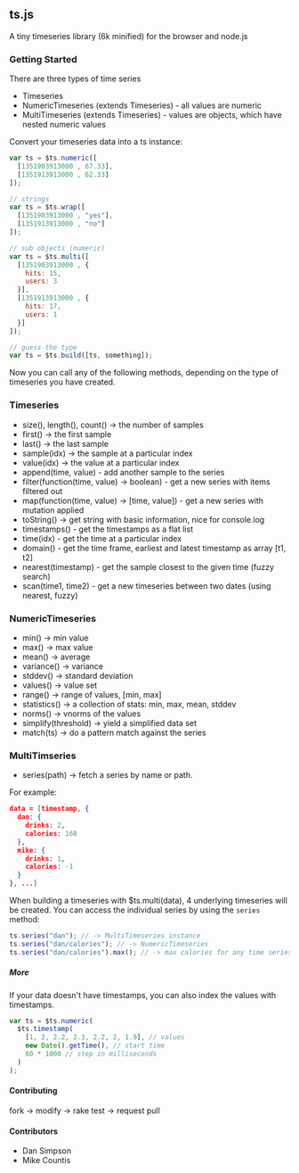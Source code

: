 ## ts.js

A tiny timeseries library (6k minified) for the browser and node.js

### Getting Started

There are three types of time series
* Timeseries
* NumericTimeseries (extends Timeseries) - all values are numeric
* MultiTimeseries (extends Timeseries) - values are objects, which have nested numeric values

Convert your timeseries data into a ts instance:

```js
var ts = $ts.numeric([
  [1351903913000 , 67.33],
  [1351913913000 , 62.33]
]);

// strings
var ts = $ts.wrap([
  [1351903913000 , "yes"],
  [1351913913000 , "no"]
]);

// sub objects (numeric)
var ts = $ts.multi([
  [1351903913000 , {
    hits: 15,
    users: 3
  }],
  [1351913913000 , {
    hits: 17,
    users: 1
  }]
]);

// guess the type
var ts = $ts.build([ts, something]);
```

Now you can call any of the following methods, depending on the type of timeseries you have created.

### Timeseries

* size(), length(), count() -> the number of samples
* first() -> the first sample
* last() -> the last sample
* sample(idx) -> the sample at a particular index
* value(idx) -> the value at a particular index
* append(time, value) - add another sample to the series
* filter(function(time, value) -> boolean) - get a new series with items filtered out
* map(function(time, value) -> [time, value]) - get a new series with mutation applied
* toString() -> get string with basic information, nice for console.log
* timestamps() - get the timestamps as a flat list
* time(idx) - get the time at a particular index
* domain() - get the time frame, earliest and latest timestamp as array [t1, t2]
* nearest(timestamp) - get the sample closest to the given time (fuzzy search)
* scan(time1, time2) - get a new timeseries between two dates (using nearest, fuzzy)

### NumericTimeseries

* min() -> min value
* max() -> max value
* mean() -> average
* variance() -> variance
* stddev() -> standard deviation
* values() -> value set
* range() -> range of values, [min, max]
* statistics() -> a collection of stats: min, max, mean, stddev
* norms() -> vnorms of the values
* simplify(threshold) -> yield a simplified data set
* match(ts) -> do a pattern match against the series

### MultiTimseries

* series(path) -> fetch a series by name or path.

For example:

```json
data = [timestamp, {
  dan: {
    drinks: 2,
    calories: 160
  },
  mike: {
    drinks: 1,
    calories: -1
  }
}, ...]
```

When building a timeseries with $ts.multi(data), 4 underlying timeseries will be created.  You can access the individual series by using the `series` method:

```js
ts.series("dan"); // -> MultiTimeseries instance
ts.series("dan/calories"); // -> NumericTimeseries
ts.series("dan/calories").max(); // -> max calories for any time series entry
```

##### More

If your data doesn't have timestamps, you can also index
the values with timestamps.

```js
var ts = $ts.numeric(
  $ts.timestamp(
    [1, 2, 2.2, 2.3, 2.2, 2, 1.9], // values
    new Date().getTime(), // start time
    60 * 1000 // step in milliseconds
  )
);
```

#### Contributing

fork -> modify -> rake test -> request pull

#### Contributors
* Dan Simpson
* Mike Countis
